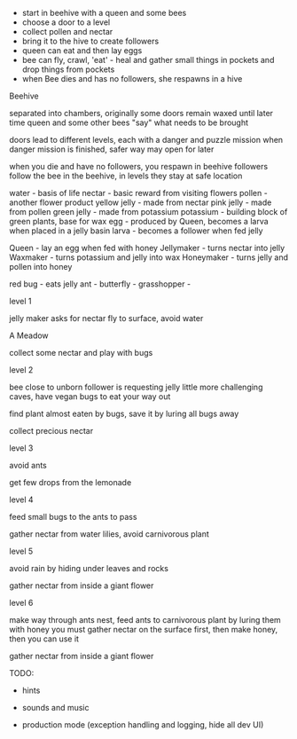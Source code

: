 - start in beehive with a queen and some bees
- choose a door to a level
- collect pollen and nectar
- bring it to the hive to create followers
- queen can eat and then lay eggs
- bee can fly, crawl, 'eat' - heal and gather small things in pockets and drop things from pockets
- when Bee dies and has no followers, she respawns in a hive

Beehive

separated into chambers, originally some doors remain waxed until later time
queen and some other bees "say" what needs to be brought

doors lead to different levels, each with a danger and puzzle mission
when danger mission is finished, safer way may open for later

when you die and have no followers, you respawn in beehive
followers follow the bee in the beehive, in levels they stay at safe location

water - basis of life
nectar - basic reward from visiting flowers
pollen - another flower product
yellow jelly - made from nectar
pink jelly - made from pollen
green jelly - made from potassium
potassium - building block of green plants, base for wax
egg - produced by Queen, becomes a larva when placed in a jelly basin
larva - becomes a follower when fed jelly

Queen - lay an egg when fed with honey
Jellymaker - turns nectar into jelly
Waxmaker - turns potassium and jelly into wax
Honeymaker - turns jelly and pollen into honey

red bug - eats jelly
ant -
butterfly -
grasshopper -

level 1

jelly maker asks for nectar
fly to surface, avoid water

A Meadow

collect some nectar and play with bugs

level 2

bee close to unborn follower is requesting jelly
little more challenging caves, have vegan bugs to eat your way out

find plant almost eaten by bugs, save it by luring all bugs away

collect precious nectar

level 3

avoid ants

get few drops from the lemonade

level 4

feed small bugs to the ants to pass

gather nectar from water lilies, avoid carnivorous plant

level 5

avoid rain by hiding under leaves and rocks

gather nectar from inside a giant flower

level 6

make way through ants nest, feed ants to carnivorous plant by luring them with honey
you must gather nectar on the surface first, then make honey, then you can use it

gather nectar from inside a giant flower


TODO:

- hints

- sounds and music
- production mode (exception handling and logging, hide all dev UI)




